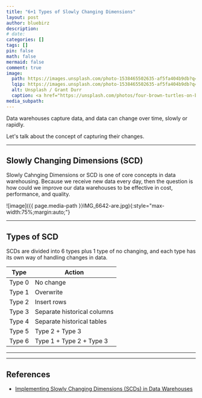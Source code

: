 ```yaml
---
title: "6+1 Types of Slowly Changing Dimensions"
layout: post
author: bluebirz
description:
# date: 
categories: []
tags: []
pin: false
math: false
mermaid: false
comment: true
image:
  path: https://images.unsplash.com/photo-1538465502635-af5fa404b9db?q=80&w=1071&auto=format&fit=crop&ixlib=rb-4.1.0&ixid=M3wxMjA3fDB8MHxwaG90by1wYWdlfHx8fGVufDB8fHx8fA%3D%3D
  lqip: https://images.unsplash.com/photo-1538465502635-af5fa404b9db?q=10&w=1071&auto=format&fit=crop&ixlib=rb-4.1.0&ixid=M3wxMjA3fDB8MHxwaG90by1wYWdlfHx8fGVufDB8fHx8fA%3D%3D
  alt: Unsplash / Grant Durr
  caption: <a href="https://unsplash.com/photos/four-brown-turtles-on-brown-soil-o6yVQhM_-fg">Unsplash / Grant Durr</a>
media_subpath:
---
```


Data warehouses capture data, and data can change over time, slowly or rapidly.

Let's talk about the concept of capturing their changes.

---

## Slowly Changing Dimensions (SCD)

Slowly Cahnging Dimensions or SCD is one of core concepts in data warehousing. Because we receive new data every day, then the question is how could we improve our data warehouses to be effective in cost, performance, and quality.

![image]({{ page.media-path  }}IMG_6642-are.jpg){:style="max-width:75%;margin:auto;"}

---

## Types of SCD

SCDs are divided into 6 types plus 1 type of no changing, and each type has its own way of handling changes in data.

|Type|Action|
|:-:|-|
|Type 0|No change|
|Type 1|Overwrite|
|Type 2|Insert rows|
|Type 3|Separate historical columns|
|Type 4|Separate historical tables|
|Type 5|Type 2 + Type 3|
|Type 6|Type 1 + Type 2 + Type 3|

---

---

## References

- [Implementing Slowly Changing Dimensions (SCDs) in Data Warehouses](https://www.sqlshack.com/implementing-slowly-changing-dimensions-scds-in-data-warehouses/)
